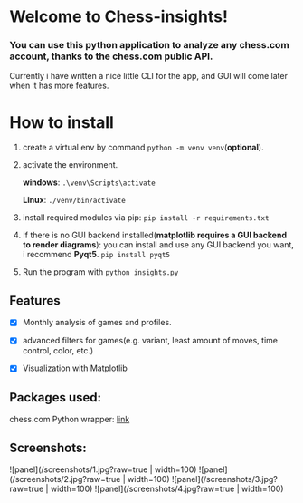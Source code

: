 
# Welcome to Chess-insights!

### You can use this python application to analyze any chess.com account, thanks to the chess.com public API.

Currently i have written a nice little CLI for the app, and GUI will come later when it has more features.

# How to install

  

 1. create a virtual env by command `python -m venv venv`(**optional**).

 2. activate the environment.

	**windows**: `.\venv\Scripts\activate`

	**Linux**: `./venv/bin/activate`

 3. install required modules via pip: `pip install -r requirements.txt`
 4. If there is no GUI backend installed(**matplotlib requires a GUI
    backend to render diagrams**):   you can install and use any GUI
    backend you want, i recommend **Pyqt5**. 
    `pip install pyqt5`
 5. Run the program with `python insights.py`

  

  

## Features

 - [x] Monthly analysis of games and profiles.
 - [x] advanced filters for games(e.g. variant, least amount of moves,
       time control, color, etc.)
 - [x] Visualization with Matplotlib

  

## Packages used:

chess.com Python wrapper: [link](https://github.com/sarartur/chess.com)


## Screenshots:


![panel](/screenshots/1.jpg?raw=true | width=100)
![panel](/screenshots/2.jpg?raw=true | width=100)
![panel](/screenshots/3.jpg?raw=true | width=100)
![panel](/screenshots/4.jpg?raw=true | width=100)
